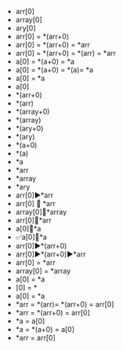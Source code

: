 - arr[0]
- array[0]
- ary[0]
- arr[0] = *(arr+0)
- arr[0] = *(arr+0) = *arr
- arr[0] = *(arr+0) = *(arr) = *arr
- a[0] = *(a+0) = *a
- a[0] = *(a+0) = *(a)= *a
- a[0] = *a
- a[0]
- *(arr+0)
- *(arr)
- *(array+0)
- *(array)
- *(ary+0)
- *(ary)
- *(a+0)
- *(a)
- *a
- *arr
- *array
- *ary
- arr[0]▶️*arr
- arr[0] 🟰 *arr
- array[0]🟰*array
- arr[0]🟰*arr
- a[0]🟰*a
- ✅a[0]🟰*a
- arr[0]▶️*(arr+0)
- arr[0]▶️*(arr+0)▶️*arr
- arr[0] = *arr
- array[0] = *array
- a[0] = *a
- [0] = *
- a[0] = *a
- *arr = *(arr)= *(arr+0) = arr[0]
- *arr = *(arr+0) = arr[0]
- *a = a[0]
- *a = *(a+0) = a[0]
- *arr = arr[0]